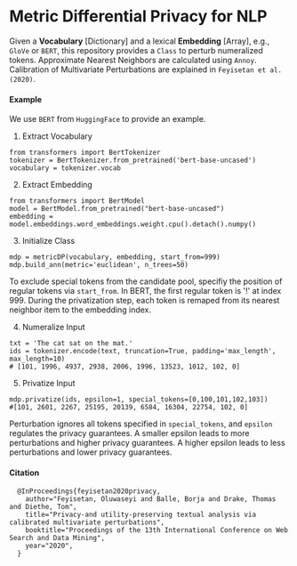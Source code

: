 # Metric Differential Privacy for NLP

Given a **Vocabulary** [Dictionary] and a lexical **Embedding** [Array], e.g., ```GloVe``` or ```BERT```, this repository provides a ```Class``` to perturb numeralized tokens. Approximate Nearest Neighbors are calculated using ```Annoy```. Calibration of Multivariate Perturbations are explained in ```Feyisetan et al. (2020)```.

#### Example

We use ``BERT`` from ```HuggingFace``` to provide an example.

1. Extract Vocabulary

```
from transformers import BertTokenizer
tokenizer = BertTokenizer.from_pretrained('bert-base-uncased')
vocabulary = tokenizer.vocab
```
2. Extract Embedding
```
from transformers import BertModel
model = BertModel.from_pretrained("bert-base-uncased")
embedding = model.embeddings.word_embeddings.weight.cpu().detach().numpy()
```
3. Initialize Class
```
mdp = metricDP(vocabulary, embedding, start_from=999)
mdp.build_ann(metric='euclidean', n_trees=50)
```
To exclude special tokens from the candidate pool, specifiy the position of regular tokens via ```start_from```. In BERT, the first regular token is '!' at index 999. During the privatization step, each token is remaped from its nearest neighbor item to the embedding index. 

4. Numeralize Input
```
txt = 'The cat sat on the mat.'
ids = tokenizer.encode(text, truncation=True, padding='max_length', max_length=10)
# [101, 1996, 4937, 2938, 2006, 1996, 13523, 1012, 102, 0]
```
5. Privatize Input
```
mdp.privatize(ids, epsilon=1, special_tokens=[0,100,101,102,103])
#[101, 2601, 2267, 25195, 20139, 6584, 16304, 22754, 102, 0]
```
Perturbation ignores all tokens specified in ```special_tokens```, and ```epsilon``` regulates the privacy guarantees. A smaller epsilon leads to more perturbations and higher privacy guarantees. A higher epsilon leads to less perturbations and lower privacy guarantees.

#### Citation

      @InProceedings{feyisetan2020privacy,
        author="Feyisetan, Oluwaseyi and Balle, Borja and Drake, Thomas and Diethe, Tom",
        title="Privacy-and utility-preserving textual analysis via calibrated multivariate perturbations",
        booktitle="Proceedings of the 13th International Conference on Web Search and Data Mining",
        year="2020",
      }
